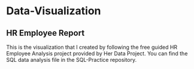 # Data-Visualization

## HR Employee Report

This is the visualization that I created by following the free guided HR Employee Analysis project provided by Her Data Project. You can find the SQL data analysis file in the SQL-Practice repository.
